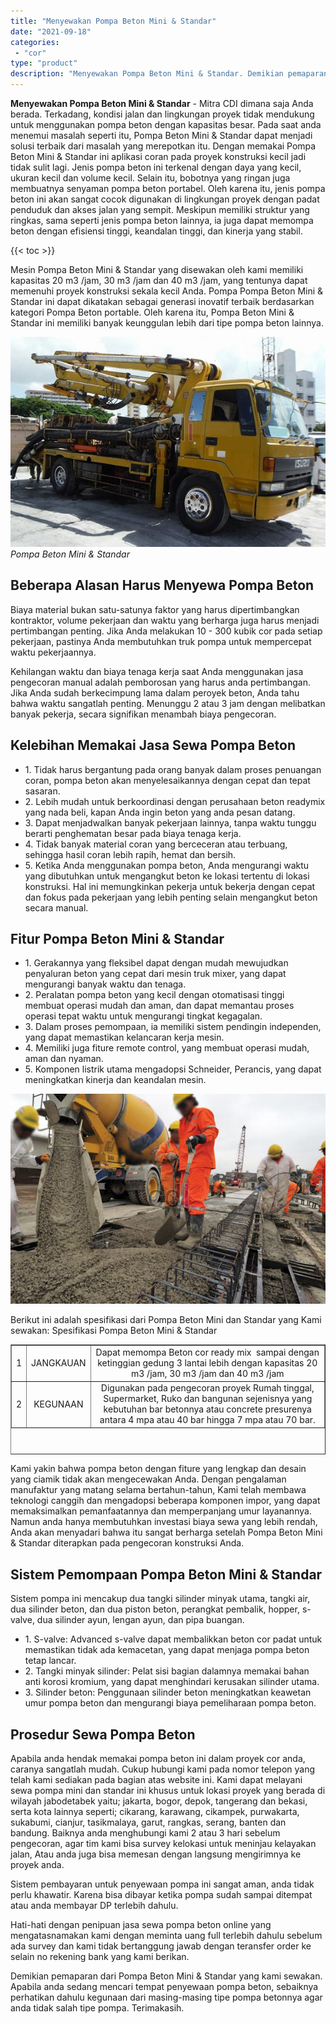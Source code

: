```yaml
---
title: "Menyewakan Pompa Beton Mini & Standar"
date: "2021-09-18"
categories:
 - "cor"
type: "product"
description: "Menyewakan Pompa Beton Mini & Standar. Demikian pemaparan dari Pompa Beton Mini & Standar yang kami sewakan. Apabila anda sedang mencari tempat penyewaan po..."
---
```


**Menyewakan Pompa Beton Mini & Standar** - Mitra CDI dimana saja Anda berada. Terkadang, kondisi jalan dan lingkungan proyek tidak mendukung untuk menggunakan pompa beton dengan kapasitas besar. Pada saat anda menemui masalah seperti itu, Pompa Beton Mini & Standar dapat menjadi solusi terbaik dari masalah yang merepotkan itu. Dengan memakai Pompa Beton Mini & Standar ini aplikasi coran pada proyek konstruksi kecil jadi tidak sulit lagi. Jenis pompa beton ini terkenal dengan daya yang kecil, ukuran kecil dan volume kecil. Selain itu, bobotnya yang ringan juga membuatnya senyaman pompa beton portabel. Oleh karena itu, jenis pompa beton ini akan sangat cocok digunakan di lingkungan proyek dengan padat penduduk dan akses jalan yang sempit. Meskipun memiliki struktur yang ringkas, sama seperti jenis pompa beton lainnya, ia juga dapat memompa beton dengan efisiensi tinggi, keandalan tinggi, dan kinerja yang stabil.

{{< toc >}}

Mesin Pompa Beton Mini & Standar yang disewakan oleh kami memiliki kapasitas 20 m3 /jam, 30 m3 /jam dan 40 m3 /jam, yang tentunya dapat memenuhi proyek konstruksi sekala kecil Anda. Pompa Pompa Beton Mini & Standar ini dapat dikatakan sebagai generasi inovatif terbaik berdasarkan kategori Pompa Beton portable. Oleh karena itu, Pompa Beton Mini & Standar ini memiliki banyak keunggulan lebih dari tipe pompa beton lainnya.

![Pompa Beton Mini & Standar](/images/product/concrete-pump-mini.jpg)
*Pompa Beton Mini & Standar*

 ## Beberapa Alasan Harus Menyewa Pompa Beton

Biaya material bukan satu-satunya faktor yang harus dipertimbangkan kontraktor, volume pekerjaan dan waktu yang berharga juga harus menjadi pertimbangan penting. Jika Anda melakukan 10 - 300 kubik cor pada setiap pekerjaan, pastinya Anda membutuhkan truk pompa untuk mempercepat waktu pekerjaannya.

Kehilangan waktu dan biaya tenaga kerja saat Anda menggunakan jasa pengecoran manual adalah pemborosan yang harus anda pertimbangan. Jika Anda sudah berkecimpung lama dalam peroyek beton, Anda tahu bahwa waktu sangatlah penting. Menunggu 2 atau 3 jam dengan melibatkan banyak pekerja, secara signifikan menambah biaya pengecoran.

 ## Kelebihan Memakai Jasa Sewa Pompa Beton

- 1\. Tidak harus bergantung pada orang banyak dalam proses penuangan coran, pompa beton akan menyelesaikannya dengan cepat dan tepat sasaran.
- 2\. Lebih mudah untuk berkoordinasi dengan perusahaan beton readymix yang nada beli, kapan Anda ingin beton yang anda pesan datang.
- 3\. Dapat menjadwalkan banyak pekerjaan lainnya, tanpa waktu tunggu berarti penghematan besar pada biaya tenaga kerja.
- 4\. Tidak banyak material coran yang berceceran atau terbuang, sehingga hasil coran lebih rapih, hemat dan bersih.
- 5\. Ketika Anda menggunakan pompa beton, Anda mengurangi waktu yang dibutuhkan untuk mengangkut beton ke lokasi tertentu di lokasi konstruksi. Hal ini memungkinkan pekerja untuk bekerja dengan cepat dan fokus pada pekerjaan yang lebih penting selain mengangkut beton secara manual.

 ## Fitur Pompa Beton Mini & Standar

- 1\. Gerakannya yang fleksibel dapat dengan mudah mewujudkan penyaluran beton yang cepat dari mesin truk mixer, yang dapat mengurangi banyak waktu dan tenaga.
- 2\. Peralatan pompa beton yang kecil dengan otomatisasi tinggi membuat operasi mudah dan aman, dan dapat memantau proses operasi tepat waktu untuk mengurangi tingkat kegagalan.
- 3\. Dalam proses pemompaan, ia memiliki sistem pendingin independen, yang dapat memastikan kelancaran kerja mesin.
- 4\. Memiliki juga fiture remote control, yang membuat operasi mudah, aman dan nyaman.
- 5\. Komponen listrik utama mengadopsi Schneider, Perancis, yang dapat meningkatkan kinerja dan keandalan mesin.

![Concrete](/images/blog/concrete-20.jpg)

Berikut ini adalah spesifikasi dari Pompa Beton Mini dan Standar yang Kami sewakan:
Spesifikasi Pompa Beton Mini & Standar
<table style="text-align: center; height: 176px;" border="1" width="100%" cellspacing="0" cellpadding="3"><tbody><tr><td>1</td><td><span>JANGKAUAN</span></td><td><span>Dapat memompa Beton cor ready mix&nbsp; sampai dengan ketinggian gedung 3 lantai lebih dengan&nbsp;kapasitas 20 m3 /jam, 30 m3 /jam dan 40 m3 /jam</span></td></tr><tr><td>2</td><td><span>KEGUNAAN</span></td><td><span><span><span>Digunakan pada pengecoran proyek Rumah tinggal, Supermarket, Ruko dan bangunan sejenisnya yang kebutuhan</span> bar betonnya atau concrete presurenya antara 4 mpa atau 40 bar hingga 7 mpa atau 70 bar.</span></span></td></tr></tbody></table>
Kami yakin bahwa pompa beton dengan fiture yang lengkap dan desain yang ciamik tidak akan mengecewakan Anda. Dengan pengalaman manufaktur yang matang selama bertahun-tahun, Kami telah membawa teknologi canggih dan mengadopsi beberapa komponen impor, yang dapat memaksimalkan pemanfaatannya dan memperpanjang umur layanannya. Namun anda hanya membutuhkan investasi biaya sewa yang lebih rendah, Anda akan menyadari bahwa itu sangat berharga setelah Pompa Beton Mini & Standar diterapkan pada pengecoran konstruksi Anda.

 ## Sistem Pemompaan Pompa Beton Mini & Standar

Sistem pompa ini mencakup dua tangki silinder minyak utama, tangki air, dua silinder beton, dan dua piston beton, perangkat pembalik, hopper, s-valve, dua silinder ayun, lengan ayun, dan pipa buangan.
- 1\. S-valve: Advanced s-valve dapat membalikkan beton cor padat untuk memastikan tidak ada kemacetan, yang dapat menjaga pompa beton tetap lancar.
- 2\. Tangki minyak silinder: Pelat sisi bagian dalamnya memakai bahan anti korosi kromium, yang dapat menghindari kerusakan silinder utama.
- 3\. Silinder beton: Penggunaan silinder beton meningkatkan keawetan umur pompa beton dan mengurangi biaya pemeliharaan pompa beton.

 ## Prosedur Sewa Pompa Beton

Apabila anda hendak memakai pompa beton ini dalam proyek cor anda, caranya sangatlah mudah. Cukup hubungi kami pada nomor telepon yang telah kami sediakan pada bagian atas website ini. Kami dapat melayani sewa pompa mini dan standar ini khusus untuk lokasi proyek yang berada di wilayah jabodetabek yaitu; jakarta, bogor, depok, tangerang dan bekasi, serta kota lainnya seperti; cikarang, karawang, cikampek, purwakarta, sukabumi, cianjur, tasikmalaya, garut, rangkas, serang, banten dan bandung. Baiknya anda menghubungi kami 2 atau 3 hari sebelum pengecoran, agar tim kami bisa survey kelokasi untuk meninjau kelayakan jalan, Atau anda juga bisa memesan dengan langsung mengirimnya ke proyek anda.

Sistem pembayaran untuk penyewaan pompa ini sangat aman, anda tidak perlu khawatir. Karena bisa dibayar ketika pompa sudah sampai ditempat atau anda membayar DP terlebih dahulu.

Hati-hati dengan penipuan jasa sewa pompa beton online yang mengatasnamakan kami dengan meminta uang full terlebih dahulu sebelum ada survey dan kami tidak bertanggung jawab dengan teransfer order ke selain no rekening bank yang kami berikan.

Demikian pemaparan dari Pompa Beton Mini & Standar yang kami sewakan. Apabila anda sedang mencari tempat penyewaan pompa beton, sebaiknya perhatikan dahulu kegunaan dari masing-masing tipe pompa betonnya agar anda tidak salah tipe pompa. Terimakasih.

